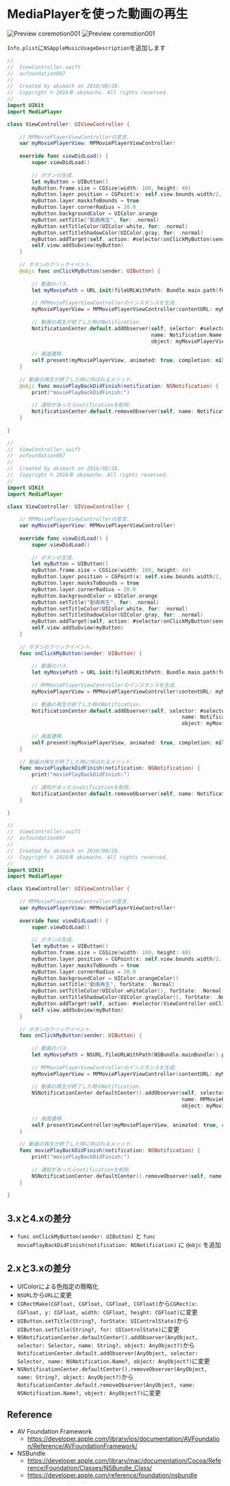 # MediaPlayerを使った動画の再生

![Preview coremotion001](./img/AVFoundation007.png) ![Preview coremotion001](./img/AVFoundation007_2.png)

`Info.plist`に`NSAppleMusicUsageDescription`を追加します

```swift fct_label="Swift 5.x/4.x"
//
//  ViewController.swift
//  avfoundation007
//
//  Created by akimach on 2016/08/28.
//  Copyright © 2016年 akimacho. All rights reserved.
//
import UIKit
import MediaPlayer

class ViewController: UIViewController {
    
    // MPMoviePlayerViewControllerの宣言.
    var myMoviePlayerView: MPMoviePlayerViewController!
    
    override func viewDidLoad() {
        super.viewDidLoad()
        
        // ボタンの生成.
        let myButton = UIButton()
        myButton.frame.size = CGSize(width: 100, height: 40)
        myButton.layer.position = CGPoint(x: self.view.bounds.width/2, y: self.view.bounds.height/2)
        myButton.layer.masksToBounds = true
        myButton.layer.cornerRadius = 20.0
        myButton.backgroundColor = UIColor.orange
        myButton.setTitle("動画再生", for: .normal)
        myButton.setTitleColor(UIColor.white, for: .normal)
        myButton.setTitleShadowColor(UIColor.gray, for: .normal)
        myButton.addTarget(self, action: #selector(onClickMyButton(sender:)), for: .touchUpInside)
        self.view.addSubview(myButton)
    }
    
    // ボタンのクリックイベント.
    @objc func onClickMyButton(sender: UIButton) {
        
        // 動画のパス.
        let myMoviePath = URL.init(fileURLWithPath: Bundle.main.path(forResource: "test", ofType: "mov")!)
        
        // MPMoviePlayerViewControllerのインスタンスを生成.
        myMoviePlayerView = MPMoviePlayerViewController(contentURL: myMoviePath)
        
        // 動画の再生が終了した時のNotification.
        NotificationCenter.default.addObserver(self, selector: #selector(moviePlayBackDidFinish(notification:)),
                                               name: Notification.Name.MPMoviePlayerPlaybackDidFinish,
                                               object: myMoviePlayerView.moviePlayer)
        
        // 画面遷移.
        self.present(myMoviePlayerView, animated: true, completion: nil)
    }
    
    // 動画の再生が終了した時に呼ばれるメソッド.
    @objc func moviePlayBackDidFinish(notification: NSNotification) {
        print("moviePlayBackDidFinish:")
        
        // 通知があったらnotificationを削除.
        NotificationCenter.default.removeObserver(self, name: Notification.Name.MPMoviePlayerPlaybackDidFinish, object: nil)
    }
    
}
```

```swift fct_label="Swift 3.x"
//
//  ViewController.swift
//  avfoundation007
//
//  Created by akimach on 2016/08/28.
//  Copyright © 2016年 akimacho. All rights reserved.
//
import UIKit
import MediaPlayer

class ViewController: UIViewController {
    
    // MPMoviePlayerViewControllerの宣言.
    var myMoviePlayerView: MPMoviePlayerViewController!
    
    override func viewDidLoad() {
        super.viewDidLoad()
        
        // ボタンの生成.
        let myButton = UIButton()
        myButton.frame.size = CGSize(width: 100, height: 40)
        myButton.layer.position = CGPoint(x: self.view.bounds.width/2, y: self.view.bounds.height/2)
        myButton.layer.masksToBounds = true
        myButton.layer.cornerRadius = 20.0
        myButton.backgroundColor = UIColor.orange
        myButton.setTitle("動画再生", for: .normal)
        myButton.setTitleColor(UIColor.white, for: .normal)
        myButton.setTitleShadowColor(UIColor.gray, for: .normal)
        myButton.addTarget(self, action: #selector(onClickMyButton(sender:)), for: .touchUpInside)
        self.view.addSubview(myButton)
    }
    
    // ボタンのクリックイベント.
    func onClickMyButton(sender: UIButton) {
        
        // 動画のパス.
        let myMoviePath = URL.init(fileURLWithPath: Bundle.main.path(forResource: "test", ofType: "mov")!)
        
        // MPMoviePlayerViewControllerのインスタンスを生成.
        myMoviePlayerView = MPMoviePlayerViewController(contentURL: myMoviePath)
        
        // 動画の再生が終了した時のNotification.
        NotificationCenter.default.addObserver(self, selector: #selector(moviePlayBackDidFinish(notification:)),
                                                         name: Notification.Name.MPMoviePlayerPlaybackDidFinish,
                                                         object: myMoviePlayerView.moviePlayer)
        
        // 画面遷移.
        self.present(myMoviePlayerView, animated: true, completion: nil)
    }
    
    // 動画の再生が終了した時に呼ばれるメソッド.
    func moviePlayBackDidFinish(notification: NSNotification) {
        print("moviePlayBackDidFinish:")
        
        // 通知があったらnotificationを削除.
        NotificationCenter.default.removeObserver(self, name: Notification.Name.MPMoviePlayerPlaybackDidFinish, object: nil)
    }
    
}
```

```swift fct_label="Swift 2.3"
//
//  ViewController.swift
//  avfoundation007
//
//  Created by akimach on 2016/08/28.
//  Copyright © 2016年 akimacho. All rights reserved.
//
import UIKit
import MediaPlayer

class ViewController: UIViewController {
    
    // MPMoviePlayerViewControllerの宣言.
    var myMoviePlayerView: MPMoviePlayerViewController!
    
    override func viewDidLoad() {
        super.viewDidLoad()
        
        // ボタンの生成.
        let myButton = UIButton()
        myButton.frame.size = CGSize(width: 100, height: 40)
        myButton.layer.position = CGPoint(x: self.view.bounds.width/2, y: self.view.bounds.height/2)
        myButton.layer.masksToBounds = true
        myButton.layer.cornerRadius = 20.0
        myButton.backgroundColor = UIColor.orangeColor()
        myButton.setTitle("動画再生", forState: .Normal)
        myButton.setTitleColor(UIColor.whiteColor(), forState: .Normal)
        myButton.setTitleShadowColor(UIColor.grayColor(), forState: .Normal)
        myButton.addTarget(self, action: #selector(ViewController.onClickMyButton(_:)), forControlEvents: .TouchUpInside)
        self.view.addSubview(myButton)
    }
    
    // ボタンのクリックイベント.
    func onClickMyButton(sender: UIButton) {
        
        // 動画のパス.
        let myMoviePath = NSURL.fileURLWithPath(NSBundle.mainBundle().pathForResource("test", ofType: "mov")!)
        
        // MPMoviePlayerViewControllerのインスタンスを生成.
        myMoviePlayerView = MPMoviePlayerViewController(contentURL: myMoviePath)
        
        // 動画の再生が終了した時のNotification.
        NSNotificationCenter.defaultCenter().addObserver(self, selector: #selector(ViewController.moviePlayBackDidFinish(_:)),
                                                         name: MPMoviePlayerPlaybackDidFinishNotification,
                                                         object: myMoviePlayerView.moviePlayer)
        
        // 画面遷移.
        self.presentViewController(myMoviePlayerView, animated: true, completion: nil)
    }
    
    // 動画の再生が終了した時に呼ばれるメソッド.
    func moviePlayBackDidFinish(notification: NSNotification) {
        print("moviePlayBackDidFinish:")
        
        // 通知があったらnotificationを削除.
        NSNotificationCenter.defaultCenter().removeObserver(self, name: MPMoviePlayerPlaybackDidFinishNotification, object: nil)
    }
    
}
```

## 3.xと4.xの差分
* `func onClickMyButton(sender: UIButton)` と `func moviePlayBackDidFinish(notification: NSNotification)` に `@objc` を追加

## 2.xと3.xの差分

* UIColorによる色指定の簡略化
* `NSURL`から`URL`に変更
* `CGRectMake(CGFloat, CGFloat, CGFloat, CGFloat)`から`CGRect(x: CGFloat, y: CGFloat, width: CGFloat, height: CGFloat)`に変更 
* `UIButton.setTitle(String?, forState: UIControlState)`から`UIButton.setTitle(String?, for: UIControlState)`に変更
* `NSNotificationCenter.defaultCenter().addObserver(AnyObject, selector: Selector, name: String?, object: AnyObject?)`から`NotificationCenter.default.addObserver(AnyObject, selector: Selector, name: NSNotification.Name?, object: AnyObject?)`に変更
* `NSNotificationCenter.defaultCenter().removeObserver(AnyObject, name: String?, object: AnyObject?)`から`NotificationCenter.default.removeObserver(AnyObject, name: NSNotification.Name?, object: AnyObject?)`に変更

## Reference

* AV Foundation Framework
    * https://developer.apple.com/library/ios/documentation/AVFoundation/Reference/AVFoundationFramework/
* NSBundle
    * https://developer.apple.com/library/mac/documentation/Cocoa/Reference/Foundation/Classes/NSBundle_Class/
    * https://developer.apple.com/reference/foundation/nsbundle
